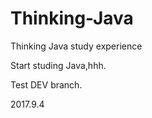 # Thinking-Java
Thinking Java study experience



Start studing Java,hhh.

Test DEV branch.

2017.9.4